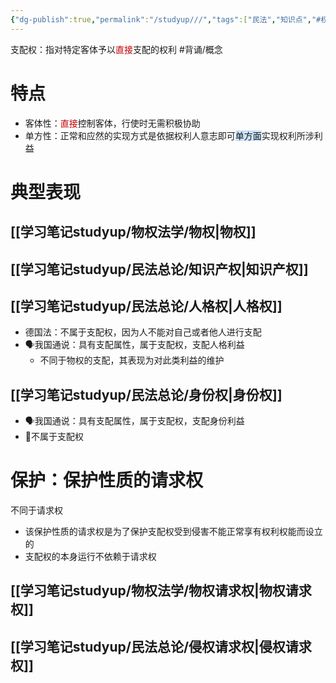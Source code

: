 ```yaml
---
{"dg-publish":true,"permalink":"/studyup///","tags":["民法","知识点","#权利","#民法权利"]}
---
```


支配权：指对特定客体予以<font color="#c00000">直接</font>支配的权利 #背诵/概念 
# 特点
- 客体性：<font color="#c00000">直接</font>控制客体，行使时无需积极协助
- 单方性：正常和应然的实现方式是依据权利人意志即可<span style="background:rgba(160, 204, 246, 0.55)">单方面</span>实现权利所涉利益
# 典型表现
## [[学习笔记studyup/物权法学/物权\|物权]]
## [[学习笔记studyup/民法总论/知识产权\|知识产权]]
## [[学习笔记studyup/民法总论/人格权\|人格权]]
- 德国法：不属于支配权，因为人不能对自己或者他人进行支配
- 🗣️我国通说：具有支配属性，属于支配权，支配人格利益
	- 不同于物权的支配，其表现为对此类利益的维护
## [[学习笔记studyup/民法总论/身份权\|身份权]]
- 🗣️我国通说：具有支配属性，属于支配权，支配身份利益
- 🥥不属于支配权
# 保护：保护性质的请求权
不同于请求权
- 该保护性质的请求权是为了保护支配权受到侵害不能正常享有权利权能而设立的
- 支配权的本身运行不依赖于请求权
## [[学习笔记studyup/物权法学/物权请求权\|物权请求权]]
## [[学习笔记studyup/民法总论/侵权请求权\|侵权请求权]]